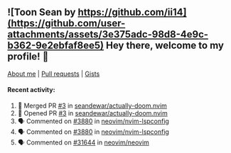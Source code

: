 ## ![Toon Sean by https://github.com/ii14](https://github.com/user-attachments/assets/3e375adc-98d8-4e9c-b362-9e2ebfaf8ee5) Hey there, welcome to my profile! 👋

[About me](https://seandewar.github.io/)
 | [Pull requests](https://github.com/search?p=1&q=author%3Aseandewar+is%3Apr)
 | [Gists](https://gist.github.com/seandewar)

#### Recent activity:

<!--START_SECTION:activity-->
1. 🎉 Merged PR [#3](https://github.com/seandewar/actually-doom.nvim/pull/3) in [seandewar/actually-doom.nvim](https://github.com/seandewar/actually-doom.nvim)
2. 💪 Opened PR [#3](https://github.com/seandewar/actually-doom.nvim/pull/3) in [seandewar/actually-doom.nvim](https://github.com/seandewar/actually-doom.nvim)
3. 🗣 Commented on [#3880](https://github.com/neovim/nvim-lspconfig/issues/3880#issuecomment-2927685950) in [neovim/nvim-lspconfig](https://github.com/neovim/nvim-lspconfig)
4. 🗣 Commented on [#3880](https://github.com/neovim/nvim-lspconfig/issues/3880#issuecomment-2927524742) in [neovim/nvim-lspconfig](https://github.com/neovim/nvim-lspconfig)
5. 🗣 Commented on [#31644](https://github.com/neovim/neovim/issues/31644#issuecomment-2926200186) in [neovim/neovim](https://github.com/neovim/neovim)
<!--END_SECTION:activity-->
